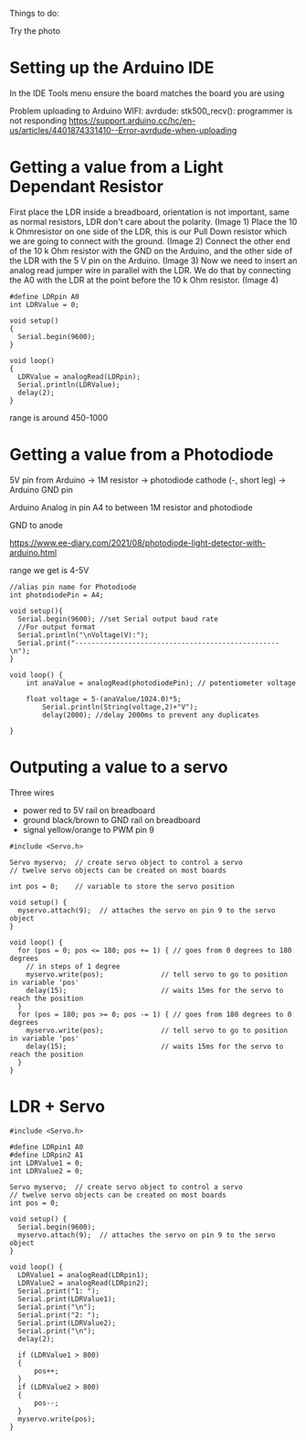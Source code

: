 Things to do:

Try the photo


# Setting up the Arduino IDE

In the IDE Tools menu ensure the board matches the board you are using

Problem uploading to Arduino WIFI:
avrdude: stk500_recv(): programmer is not responding
https://support.arduino.cc/hc/en-us/articles/4401874331410--Error-avrdude-when-uploading

# Getting a value from a Light Dependant Resistor

First place the LDR inside a breadboard, orientation is not important, same as normal resistors, LDR don't care about the polarity. (Image 1)
Place the 10 k Ohmresistor on one side of the LDR, this is our Pull Down resistor which we are going to connect with the ground. (Image 2)
Connect the other end of the 10 k Ohm resistor with the GND on the Arduino, and the other side of the LDR with the 5 V pin on the Arduino. (Image 3)
Now we need to insert an analog read jumper wire in parallel with the LDR. We do that by connecting the A0 with the LDR at the point before the 10 k Ohm resistor. (Image 4)

```
#define LDRpin A0
int LDRValue = 0;

void setup()
{
  Serial.begin(9600);
}

void loop()
{
  LDRValue = analogRead(LDRpin);
  Serial.println(LDRValue);
  delay(2);
}
```

range is around 450-1000

# Getting a value from a Photodiode

5V pin from Arduino -> 1M resistor -> photodiode cathode (-, short leg) -> Arduino GND pin

Arduino Analog in pin A4 to between 1M resistor and photodiode

GND to anode

https://www.ee-diary.com/2021/08/photodiode-light-detector-with-arduino.html

range we get is 4-5V

```
//alias pin name for Photodiode
int photodiodePin = A4;

void setup(){
  Serial.begin(9600); //set Serial output baud rate
  //For output format
  Serial.println("\nVoltage(V):");
  Serial.print("--------------------------------------------------\n");
}

void loop() {
    int anaValue = analogRead(photodiodePin); // potentiometer voltage

    float voltage = 5-(anaValue/1024.0)*5;
        Serial.println(String(voltage,2)+"V");
        delay(2000); //delay 2000ms to prevent any duplicates

}
```

# Outputing a value to a servo

Three wires
- power red to 5V rail on breadboard
- ground black/brown to GND rail on breadboard
- signal yellow/orange to PWM pin 9

```
#include <Servo.h>

Servo myservo;  // create servo object to control a servo
// twelve servo objects can be created on most boards

int pos = 0;    // variable to store the servo position

void setup() {
  myservo.attach(9);  // attaches the servo on pin 9 to the servo object
}

void loop() {
  for (pos = 0; pos <= 180; pos += 1) { // goes from 0 degrees to 180 degrees
    // in steps of 1 degree
    myservo.write(pos);              // tell servo to go to position in variable 'pos'
    delay(15);                       // waits 15ms for the servo to reach the position
  }
  for (pos = 180; pos >= 0; pos -= 1) { // goes from 180 degrees to 0 degrees
    myservo.write(pos);              // tell servo to go to position in variable 'pos'
    delay(15);                       // waits 15ms for the servo to reach the position
  }
}
```

# LDR + Servo

```
#include <Servo.h>

#define LDRpin1 A0
#define LDRpin2 A1
int LDRValue1 = 0;
int LDRValue2 = 0;

Servo myservo;  // create servo object to control a servo
// twelve servo objects can be created on most boards
int pos = 0;

void setup() {
  Serial.begin(9600);
  myservo.attach(9);  // attaches the servo on pin 9 to the servo object
}

void loop() {
  LDRValue1 = analogRead(LDRpin1);
  LDRValue2 = analogRead(LDRpin2);
  Serial.print("1: ");
  Serial.print(LDRValue1);
  Serial.print("\n");  
  Serial.print("2: ");
  Serial.print(LDRValue2);
  Serial.print("\n"); 
  delay(2);

  if (LDRValue1 > 800)
  {
      pos++;
  }
  if (LDRValue2 > 800)
  {
      pos--;
  }
  myservo.write(pos);
}
```